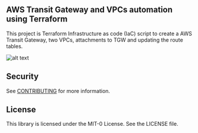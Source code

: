 ## AWS Transit Gateway and VPCs automation using Terraform

This project is Terraform Infrastructure as code (IaC) script to create a AWS Transit Gateway, two VPCs, attachments to TGW and updating the route tables.

![alt text](https://github.com/aws-samples/aws-transit-gateway-vpc-terraform/blob/main/tgw-vpcs-diagram.jpg?raw=true)
## Security

See [CONTRIBUTING](CONTRIBUTING.md#security-issue-notifications) for more information.

## License

This library is licensed under the MIT-0 License. See the LICENSE file.

